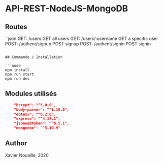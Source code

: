 # API-REST-NodeJS-MongoDB

## Routes

``json
GET: /users  GET all users
GET: /users/:username GET a specific user
POST: /authent/signup POST signup
POST: /authent/signin POST signin 
```

## Commande / Installation

```node
npm install
npm run start
npm run dev
```

## Modules utilisés
```json
    "bcrypt": "^5.0.0",
    "body-parser": "^1.19.0",
    "dotenv": "^8.2.0",
    "express": "^4.17.1",
    "jsonwebtoken": "^8.5.1",
    "mongoose": "^5.10.9"
```

## Author
Xavier Nouaille, 2020
